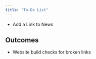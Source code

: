 ```yaml
---
title: "To-Do List"
---
```


- Add a Link to News


## Outcomes
- Website build checks for broken links